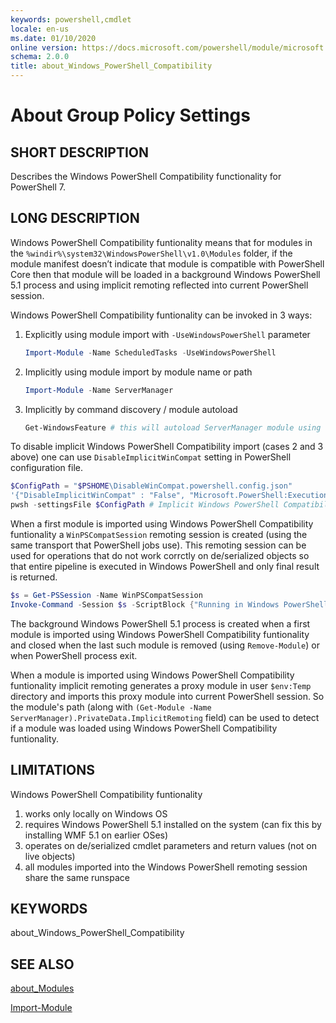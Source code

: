```yaml
---
keywords: powershell,cmdlet
locale: en-us
ms.date: 01/10/2020
online version: https://docs.microsoft.com/powershell/module/microsoft.powershell.core/about/about_windows_powershell_compatibility?view=powershell-7&WT.mc_id=ps-gethelp
schema: 2.0.0
title: about_Windows_PowerShell_Compatibility
---
```

# About Group Policy Settings

## SHORT DESCRIPTION

Describes the Windows PowerShell Compatibility functionality for PowerShell 7.

## LONG DESCRIPTION

Windows PowerShell Compatibility funtionality means that for modules in
the `%windir%\system32\WindowsPowerShell\v1.0\Modules` folder,
if the module manifest doesn’t indicate that module is compatible with
PowerShell Core then that module will be loaded in a background
Windows PowerShell 5.1 process and using implicit remoting reflected
into current PowerShell session.

Windows PowerShell Compatibility funtionality can be invoked in 3 ways:

1. Explicitly using module import with `-UseWindowsPowerShell` parameter

   ```powershell
   Import-Module -Name ScheduledTasks -UseWindowsPowerShell
   ```

1. Implicitly using module import by module name or path

   ```powershell
   Import-Module -Name ServerManager
   ```

1. Implicitly by command discovery / module autoload

   ```powershell
   Get-WindowsFeature # this will autoload ServerManager module using Windows PowerShell Compatibility
   ```

To disable implicit Windows PowerShell Compatibility import (cases 2 and 3 above)
one can use `DisableImplicitWinCompat` setting in PowerShell configuration file.

```powershell
$ConfigPath = "$PSHOME\DisableWinCompat.powershell.config.json"
'{"DisableImplicitWinCompat" : "False", "Microsoft.PowerShell:ExecutionPolicy": "RemoteSigned"}' | Out-File -Force $ConfigPath
pwsh -settingsFile $ConfigPath # Implicit Windows PowerShell Compatibility funtionality is Disabled in this PowerShell
```

When a first module is imported using Windows PowerShell Compatibility funtionality
a `WinPSCompatSession` remoting session is created (using the same transport that
PowerShell jobs use). This remoting session can be used for operations that
do not work corrctly on de/serialized objects so that entire pipeline is executed
in Windows PowerShell and only final result is returned.

```powershell
$s = Get-PSSession -Name WinPSCompatSession
Invoke-Command -Session $s -ScriptBlock {"Running in Windows PowerShell version $($PSVersionTable.PSVersion)";<#Get-WinPSLiveObject | Set-WinPSLiveObject#>}
```

The background Windows PowerShell 5.1 process is created when a first module
is imported using Windows PowerShell Compatibility funtionality and closed
when the last such module is removed (using `Remove-Module`) or when
PowerShell process exit.

When a module is imported using Windows PowerShell Compatibility funtionality
implicit remoting generates a proxy module in user `$env:Temp` directory
and imports this proxy module into current PowerShell session.
So the module's path (along with `(Get-Module -Name ServerManager).PrivateData.ImplicitRemoting`
field) can be used to detect if a module was loaded using Windows PowerShell
Compatibility funtionality.

## LIMITATIONS

Windows PowerShell Compatibility funtionality

1. works only locally on Windows OS
1. requires Windows PowerShell 5.1 installed on the system
   (can fix this by installing WMF 5.1 on earlier OSes)
1. operates on de/serialized cmdlet parameters and return values (not on live objects)
1. all modules imported into the Windows PowerShell remoting session share the same runspace

## KEYWORDS

about_Windows_PowerShell_Compatibility

## SEE ALSO

[about_Modules](about_Modules.md)

[Import-Module](../Import-Module.md)

